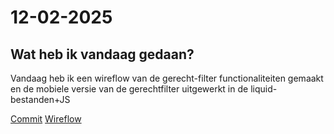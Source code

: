 # 12-02-2025

## Wat heb ik vandaag gedaan?

Vandaag heb ik een wireflow van de gerecht-filter functionaliteiten gemaakt en de mobiele versie van de gerechtfilter uitgewerkt in de liquid-bestanden+JS

[Commit](https://github.com/DivaniNL/connect-your-tribe-squad-page/commit/4c8ae0d651d1e0949b38016b2b8072f53f1c31c4)
[Wireflow](https://www.figma.com/design/EYpSMTPtBin9gglfED3sgt/Untitled?node-id=83-2&t=vsEohHXVxGberIBV-1)
